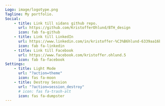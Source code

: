 ```yaml
---
Logo: image/logotype.png
Tagline: My portfolio.
Social:
    - title: Link till sidans github repo.
      url: https://github.com/KristofferOhlund/BTH_design
      icon: fab fa-github
    - title: Link till LinkedIn
      url: https://www.linkedin.com/in/kristoffer-%C3%B6hlund-6339aa16b/
      icon: fab fa-linkedin
    - title: Link till Facebook
      url: https://www.facebook.com/kristoffer.ohlund.5
      icon: fab fa-facebook
Settings:
    - title: Light Mode
      url: "?action=theme"
      icon: fas fa-moon
    - title: Destroy Session
      url: "?action=session_destroy"
      # icon: fas fa-trash-alt
      icon: fas fa-dumpster
---
```

